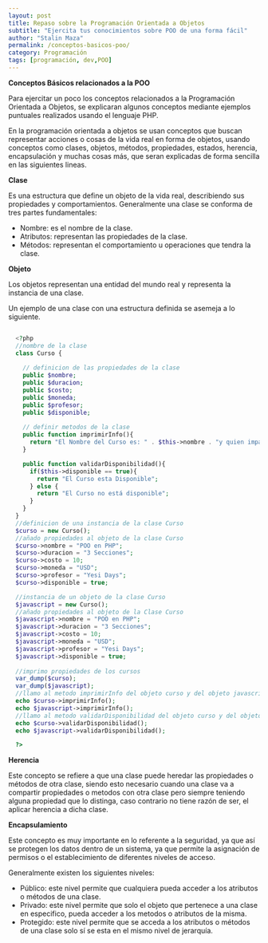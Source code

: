 ```yaml
---
layout: post
title: Repaso sobre la Programación Orientada a Objetos
subtitle: "Ejercita tus conocimientos sobre POO de una forma fácil"
author: "Stalin Maza"
permalink: /conceptos-basicos-poo/
category: Programación
tags: [programación, dev,POO]
---
```


**Conceptos Básicos relacionados a la POO**

Para ejercitar un poco los conceptos relacionados a la Programación Orientada a Objetos, se explicaran algunos conceptos mediante
ejemplos puntuales realizados usando el lenguaje PHP.

En la programación orientada a objetos se usan conceptos que buscan representar acciones o cosas de la vida real en forma de
objetos, usando conceptos como clases, objetos, métodos, propiedades, estados, herencia, encapsulación y muchas cosas más, que seran
explicadas de forma sencilla en las siguientes lineas.

<!-- more -->

**Clase**

Es una estructura que define un objeto de la vida real, describiendo sus propiedades y comportamientos. 
Generalmente una clase se conforma de tres partes fundamentales:

  * Nombre: es el nombre de la clase.
  * Atributos: representan las propiedades de la clase.
  * Métodos: representan el comportamiento u operaciones que tendra la clase.
  
**Objeto**

Los objetos representan una entidad del mundo real y representa la instancia de una clase.

Un ejemplo de una clase con una estructura definida se asemeja a lo siguiente.

```php

  <?php
  //nombre de la clase
  class Curso {
  
    // definicion de las propiedades de la clase
    public $nombre;
    public $duracion;
    public $costo;
    public $moneda;
    public $profesor;
    public $disponible;
    
    // definir metodos de la clase
    public function imprimirInfo(){
      return "El Nombre del Curso es: " . $this->nombre . "y quien imparte el curso es: " . $this->profesor . "<br/>";
    }

    public function validarDisponibilidad(){
      if($this->disponible == true){
        return "El Curso esta Disponible";
      } else {
        return "El Curso no está disponible";
      }
    }
  }
  //definicion de una instancia de la clase Curso
  $curso = new Curso();
  //añado propiedades al objeto de la clase Curso
  $curso->nombre = "POO en PHP";
  $curso->duracion = "3 Secciones";
  $curso->costo = 10;
  $curso->moneda = "USD";
  $curso->profesor = "Yesi Days";
  $curso->disponible = true;

  //instancia de un objeto de la clase Curso
  $javascript = new Curso();
  //añado propiedades al objeto de la Clase Curso
  $javascript->nombre = "POO en PHP";
  $javascript->duracion = "3 Secciones";
  $javascript->costo = 10;
  $javascript->moneda = "USD";
  $javascript->profesor = "Yesi Days";
  $javascript->disponible = true;
  
  //imprimo propiedades de los cursos
  var_dump($curso);
  var_dump($javascript);
  //llamo al metodo imprimirInfo del objeto curso y del objeto javascript
  echo $curso->imprimirInfo();
  echo $javascript->imprimirInfo();
  //llamo al metodo validarDisponibilidad del objeto curso y del objeto javascript
  echo $curso->validarDisponibilidad();
  echo $javascript->validarDisponibilidad();

  ?>

```

**Herencia**

Este concepto se refiere a que una clase puede heredar las propiedades o métodos de otra clase, siendo esto necesario cuando
una clase va a compartir propiedades o metodos con otra clase pero siempre teniendo alguna propiedad que lo distinga, caso contrario
no tiene razón de ser, el aplicar herencia a dicha clase.

**Encapsulamiento**

Este concepto es muy importante en lo referente a la seguridad, ya que así se protegen los datos dentro de un sistema, ya que permite
la asignación de permisos o el establecimiento de diferentes niveles de acceso.

Generalmente existen los siguientes niveles:

  * Público: este nivel permite que cualquiera pueda acceder a los atributos o métodos de una clase.
  * Privado: este nivel permite que solo el objeto que pertenece a una clase en especifico, pueda acceder 
             a los metodos o atributos de la misma.
  * Protegido: este nivel permite que se acceda a los atributos o métodos de una clase solo sí se esta en el mismo nivel de jerarquía.


 
